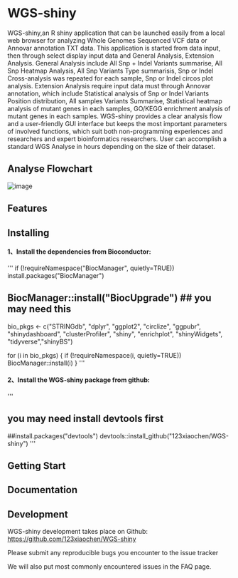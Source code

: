 # WGS-shiny
WGS-shiny,an R shiny application that can be launched easily from a local web browser for analyzing Whole Genomes Sequenced VCF data or Annovar annotation TXT data. This application is started from data input, then through select display input data and General Analysis, Extension Analysis. General Analysis include All Snp + Indel Variants summarise, All Snp Heatmap Analysis, All Snp Variants Type summarisis, Snp or Indel Cross-analysis was repeated for each sample, Snp or Indel circos plot analysis. Extension Analysis require input data must through Annovar annotation, which include Statistical analysis of Snp or Indel Variants Position distribution, All samples Variants Summarise, Statistical heatmap analysis of mutant genes in each samples, GO/KEGG enrichment analysis of mutant genes in each samples. WGS-shiny provides a clear analysis flow and a user-friendly GUI interface but keeps the most important parameters of involved functions, which suit both non-programming experiences and researchers and expert bioinformatics researchers. User can accomplish a standard WGS Analyse in hours depending on the size of their dataset. 

## Analyse Flowchart
![image](https://user-images.githubusercontent.com/95121465/181185498-f3db2952-f1e8-4848-85cc-263c31b6b13d.png)

## Features

## Installing
#### 1、Install the dependencies from Bioconductor:
'''
if (!requireNamespace("BiocManager", quietly=TRUE))
    install.packages("BiocManager")
    
## BiocManager::install("BiocUpgrade") ## you may need this
bio_pkgs <- c("STRINGdb", "dplyr", "ggplot2", "circlize", "ggpubr", "shinydashboard", "clusterProfiler", "shiny", "enrichplot", "shinyWidgets", "tidyverse","shinyBS")
             
for (i in bio_pkgs) {
  if (!requireNamespace(i, quietly=TRUE))
  BiocManager::install(i)
}
'''

#### 2、Install the WGS-shiny package from github:

'''
## you may need install devtools first
##install.packages("devtools")
devtools::install_github("123xiaochen/WGS-shiny")
'''
## Getting Start

## Documentation

## Development
WGS-shiny development takes place on Github: https://github.com/123xiaochen/WGS-shiny

Please submit any reproducible bugs you encounter to the issue tracker

We will also put most commonly encountered issues in the FAQ page.
